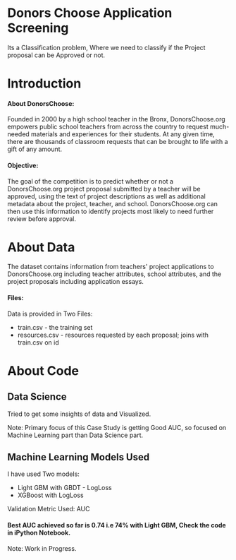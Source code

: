 # Donors Choose Application Screening
Its a Classification problem, Where we need to classify if the Project proposal can be Approved or not.
# Introduction
#### About DonorsChoose:<br>

Founded in 2000 by a high school teacher in the Bronx, DonorsChoose.org empowers public school teachers from across the country to request much-needed materials and experiences for their students. At any given time, there are thousands of classroom requests that can be brought to life with a gift of any amount.

#### Objective:<br>

The goal of the competition is to predict whether or not a DonorsChoose.org project proposal submitted by a teacher will be approved, using the text of project descriptions as well as additional metadata about the project, teacher, and school. DonorsChoose.org can then use this information to identify projects most likely to need further review before approval.

# About Data
The dataset contains information from teachers' project applications to DonorsChoose.org including teacher attributes, school attributes, and the project proposals including application essays.

#### Files:<br>
Data is provided in Two Files:<br>
<ul>
    <li>train.csv - the training set</li>
    <li>resources.csv - resources requested by each proposal; joins with train.csv on id</li>
</ul>



# About Code

## Data Science
Tried to get some insights of data and Visualized.

Note: Primary focus of this Case Study is getting Good AUC, so focused on Machine Learning part than Data Science part.

## Machine Learning Models Used
I have used Two models:
<ul>
    <li>Light GBM with GBDT - LogLoss</li>
    <li>XGBoost with LogLoss</li>
</ul>

Validation Metric Used: AUC

#### Best AUC achieved so far is 0.74 i.e 74% with Light GBM, Check the code in iPython Notebook.


Note: Work in Progress.
